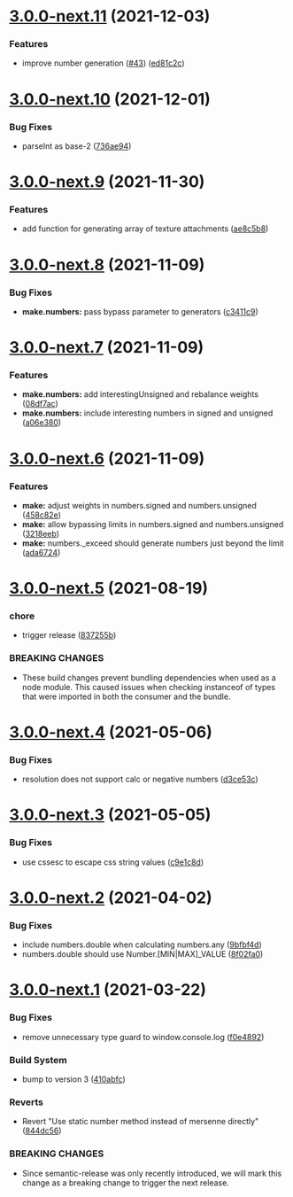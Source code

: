 # [3.0.0-next.11](https://github.com/MozillaSecurity/octo/compare/v3.0.0-next.10...v3.0.0-next.11) (2021-12-03)


### Features

* improve number generation ([#43](https://github.com/MozillaSecurity/octo/issues/43)) ([ed81c2c](https://github.com/MozillaSecurity/octo/commit/ed81c2caa8115c06e31824dc4e914f1b17732d4e))

# [3.0.0-next.10](https://github.com/MozillaSecurity/octo/compare/v3.0.0-next.9...v3.0.0-next.10) (2021-12-01)


### Bug Fixes

* parseInt as base-2 ([736ae94](https://github.com/MozillaSecurity/octo/commit/736ae94b34d8d6c96c651143a3007728d0bdb02d))

# [3.0.0-next.9](https://github.com/MozillaSecurity/octo/compare/v3.0.0-next.8...v3.0.0-next.9) (2021-11-30)


### Features

* add function for generating array of texture attachments ([ae8c5b8](https://github.com/MozillaSecurity/octo/commit/ae8c5b8c54198d687c8f558b8a99aa5ce50b5e72))

# [3.0.0-next.8](https://github.com/MozillaSecurity/octo/compare/v3.0.0-next.7...v3.0.0-next.8) (2021-11-09)


### Bug Fixes

* **make.numbers:** pass bypass parameter to generators ([c3411c9](https://github.com/MozillaSecurity/octo/commit/c3411c9f293c137cd839e608587d6b089fd2a554))

# [3.0.0-next.7](https://github.com/MozillaSecurity/octo/compare/v3.0.0-next.6...v3.0.0-next.7) (2021-11-09)


### Features

* **make.numbers:** add interestingUnsigned and rebalance weights ([08df7ac](https://github.com/MozillaSecurity/octo/commit/08df7ac3dbe255616fbbae8985d64f0d318b0db0))
* **make.numbers:** include interesting numbers in signed and unsigned ([a06e380](https://github.com/MozillaSecurity/octo/commit/a06e380ff8ec5bc4dacbf898468eb43d4691bc0c))

# [3.0.0-next.6](https://github.com/MozillaSecurity/octo/compare/v3.0.0-next.5...v3.0.0-next.6) (2021-11-09)


### Features

* **make:** adjust weights in numbers.signed and numbers.unsigned ([458c82e](https://github.com/MozillaSecurity/octo/commit/458c82ee643d5e5a34ab300d7e576ab0a8f55a70))
* **make:** allow bypassing limits in numbers.signed and numbers.unsigned ([3218eeb](https://github.com/MozillaSecurity/octo/commit/3218eeb87de8b2aa1a0010d0d543c50cc22a0dc6))
* **make:** numbers._exceed should generate numbers just beyond the limit ([ada6724](https://github.com/MozillaSecurity/octo/commit/ada6724a335741342ec1233b6693a7629a68bce8))

# [3.0.0-next.5](https://github.com/MozillaSecurity/octo/compare/v3.0.0-next.4...v3.0.0-next.5) (2021-08-19)


### chore

* trigger release ([837255b](https://github.com/MozillaSecurity/octo/commit/837255b411238abce1224d8d6715a010db6565bc))


### BREAKING CHANGES

* These build changes prevent bundling dependencies when
used as a node module.  This caused issues when checking instanceof of
types that were imported in both the consumer and the bundle.

# [3.0.0-next.4](https://github.com/MozillaSecurity/octo/compare/v3.0.0-next.3...v3.0.0-next.4) (2021-05-06)


### Bug Fixes

* resolution does not support calc or negative numbers ([d3ce53c](https://github.com/MozillaSecurity/octo/commit/d3ce53c4011563aa4b49bfca6e5ce8678f2d604c))

# [3.0.0-next.3](https://github.com/MozillaSecurity/octo/compare/v3.0.0-next.2...v3.0.0-next.3) (2021-05-05)


### Bug Fixes

* use cssesc to escape css string values ([c9e1c8d](https://github.com/MozillaSecurity/octo/commit/c9e1c8d348e76c27587c483ab047301e92b9744a))

# [3.0.0-next.2](https://github.com/MozillaSecurity/octo/compare/v3.0.0-next.1...v3.0.0-next.2) (2021-04-02)


### Bug Fixes

* include numbers.double when calculating numbers.any ([9bfbf4d](https://github.com/MozillaSecurity/octo/commit/9bfbf4d892e7ff4fd115fddb42d57619c28d5a58))
* numbers.double should use Number.[MIN|MAX]_VALUE ([8f02fa0](https://github.com/MozillaSecurity/octo/commit/8f02fa0cfb3d47cb5e1ca54e115c71dbc690470d))

# [3.0.0-next.1](https://github.com/MozillaSecurity/octo/compare/v2.0.0...v3.0.0-next.1) (2021-03-22)


### Bug Fixes

* remove unnecessary type guard to window.console.log ([f0e4892](https://github.com/MozillaSecurity/octo/commit/f0e489230c5e158d5234c9d21ec7e5cc7c074ca8))


### Build System

* bump to version 3 ([410abfc](https://github.com/MozillaSecurity/octo/commit/410abfc4d45e26242894df4df02c5cf7079a0073))


### Reverts

* Revert "Use static number method instead of mersenne directly" ([844dc56](https://github.com/MozillaSecurity/octo/commit/844dc56c9051ef73d89a43ba5a0b6829b249e420))


### BREAKING CHANGES

* Since semantic-release was only recently introduced,
we will mark this change as a breaking change to trigger the next
release.
